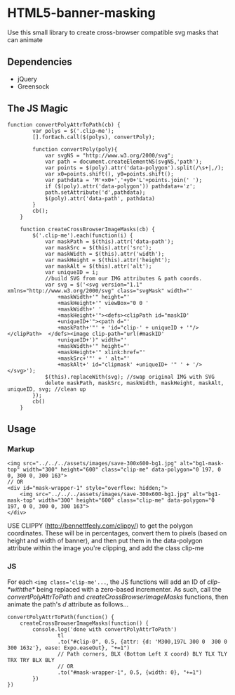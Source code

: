 # HTML5-banner-masking
Use this small library to create cross-browser compatible svg masks that can animate

## Dependencies
* jQuery
* Greensock

## The JS Magic
```
function convertPolyAttrToPath(cb) {
		var polys = $('.clip-me');
		[].forEach.call($(polys), convertPoly);

		function convertPoly(poly){
			var svgNS = "http://www.w3.org/2000/svg";
			var path = document.createElementNS(svgNS,'path');
			var points = $(poly).attr('data-polygon').split(/\s+|,/);
			var x0=points.shift(), y0=points.shift();
			var pathdata = 'M'+x0+','+y0+'L'+points.join(' ');
			if ($(poly).attr('data-polygon')) pathdata+='z';
			path.setAttribute('d',pathdata);
			$(poly).attr('data-path', pathdata)
		}
		cb();
	}

	function createCrossBrowserImageMasks(cb) {
		$('.clip-me').each(function(i) {
			var maskPath = $(this).attr('data-path');
			var maskSrc = $(this).attr('src');
			var maskWidth = $(this).attr('width');
			var maskHeight = $(this).attr('height');
			var maskAlt = $(this).attr('alt');
			var uniqueID = i;
			//build SVG from our IMG attributes & path coords.
			var svg = $('<svg version="1.1" xmlns="http://www.w3.org/2000/svg" class="svgMask" width="'
				+maskWidth+'" height="'
				+maskHeight+'" viewBox="0 0 '
				+maskWidth+' '
				+maskHeight+'"><defs><clipPath id="maskID'
				+uniqueID+'"><path d="'
				+maskPath+'"' + 'id="clip-' + uniqueID + '"/></clipPath>  </defs><image clip-path="url(#maskID'
				+uniqueID+')" width="'
				+maskWidth+'" height="'
				+maskHeight+'" xlink:href="'
				+maskSrc+'"' + ' alt="'
				+maskAlt+' id="clipmask' +uniqueID+ '" ' + '/></svg>');
			$(this).replaceWith(svg); //swap original IMG with SVG
			delete maskPath, maskSrc, maskWidth, maskHeight, maskAlt, uniqueID, svg; //clean up
		});
		cb()
	}
```
## Usage
### Markup
```
<img src="../../../assets/images/save-300x600-bg1.jpg" alt="bg1-mask-top" width="300" height="600" class="clip-me" data-polygon="0 197, 0 0, 300 0, 300 163">
// OR
<div id="mask-wrapper-1" style="overflow: hidden;">
	<img src="../../../assets/images/save-300x600-bg1.jpg" alt="bg1-mask-top" width="300" height="600" class="clip-me" data-polygon="0 197, 0 0, 300 0, 300 163">
</div>
```
USE CLIPPY (http://bennettfeely.com/clippy/) to get the polygon coordinates. These will be in percentages, convert them to pixels (based on height and width of banner), and then put them in the data-polygon attribute within the image you're clipping, and add the class clip-me
### JS
For each `<img class='clip-me'...`, the JS functions will add an ID of *clip-$* with the *$* being replaced with a zero-based incrementer. As such, call the *convertPolyAttrToPath* and *createCrossBrowserImageMasks* functions, then animate the path's *d* attribute as follows... 
```
convertPolyAttrToPath(function() {
	createCrossBrowserImageMasks(function() {
		console.log('done with convertPolyAttrToPath')
				tl
				.to("#clip-0", 0.5, {attr: {d: 'M300,197L 300 0  300 0  300 163z'}, ease: Expo.easeOut}, "+=1")
				// Path corners, BLX (Bottom Left X coord) BLY TLX TLY TRX TRY BLX BLY 
				// OR
				.to("#mask-wrapper-1", 0.5, {width: 0}, "+=1")
		})
})
```

